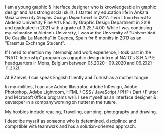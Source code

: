 I am a young graphic & interface designer who is knowledgeable in graphic design and has strong social skills.
I started my education life in Ankara Gazi University Graphic Design Department in 2017. Then I transferred to
Akdeniz University Fine Arts Faculty Graphic Design Department in 2018 and graduated in 2021 with a grade of
3.25 / 4.00. While I was continuing my education at Akdeniz University, I was at the University of "Universidad
De Castilla La Mancha" in Cuenca, Spain for 6 months in 2019 as an "Erasmus Exchange Student".

If I need to mention my internship and work experience, I took part in the "NATO Internship" program as a graphic
design intern at NATO's S.H.A.P.E headquarters in Mons, Belgium between 06.2020 - 09.2020 and 06.2021 - 11.2021.

At B2 level, I can speak English fluently and Turkish as a mother tongue.

In my abilities, I can use Adobe Illustrator, Adobe InDesign, Adobe Photoshop, Adobe Lightroom, HTML / CSS / JavaScript
/ PHP / Dart / Flutter and Microsoft Office programs well. I see myself as an interface designer & developer in a company
working on flutter in the future.

My hobbies include reading, Traveling, camping, photography and drawing.

I describe myself as someone who is determined, disciplined and compatible with teamwork and has a solution-oriented approach.
